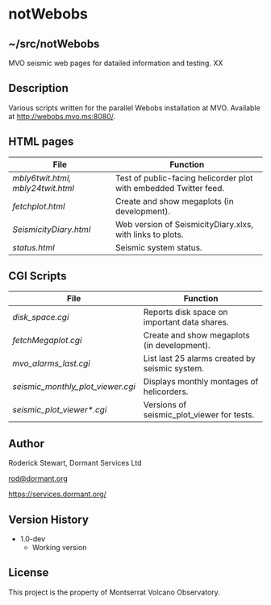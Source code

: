 # notWebobs

## ~/src/notWebobs

MVO seismic web pages for datailed information and testing. XX

## Description

Various scripts written for the parallel Webobs installation at MVO. Available at http://webobs.mvo.ms:8080/.

## HTML pages

| File       | Function |
| -------------| -------------------|
| *mbly6twit.html, mbly24twit.html* | Test of public-facing helicorder plot with embedded Twitter feed.|
| *fetchplot.html* | Create and show megaplots (in development).|
| *SeismicityDiary.html* | Web version of SeismicityDiary.xlxs, with links to plots.|
| *status.html* | Seismic system status.|

## CGI Scripts

| File       | Function |
| -------------| -------------------|
| *disk_space.cgi* | Reports disk space on important data shares. |
| *fetchMegaplot.cgi* | Create and show megaplots (in development).|
| *mvo_alarms_last.cgi* | List last 25 alarms created by seismic system.|
| *seismic_monthly_plot_viewer.cgi* | Displays monthly montages of helicorders.|
| *seismic_plot_viewer\*.cgi* | Versions of seismic_plot_viewer for tests.|


## Author

Roderick Stewart, Dormant Services Ltd

rod@dormant.org

https://services.dormant.org/

## Version History

* 1.0-dev
    * Working version

## License

This project is the property of Montserrat Volcano Observatory.
